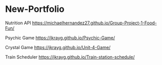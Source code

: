 # New-Portfolio
Nutrition API
https://michaelhernandez27.github.io/Group-Project-1-Food-Fun/

Psychic Game
https://jkrayg.github.io/Psychic-Game/

Crystal Game
https://jkrayg.github.io/Unit-4-Game/

Train Scheduler
https://jkrayg.github.io/Train-station-schedule/
